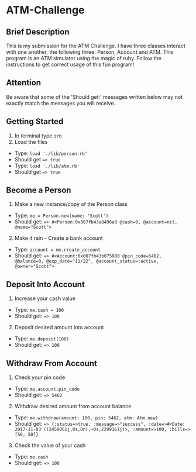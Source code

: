 # ATM-Challenge

## Brief Description
This is my submission for the ATM Challenge. I have three classes interact with one another, the following three: Person, Account and ATM.
This program is an ATM simulator using the magic of ruby. Follow the instructions to get correct usage of this fun program!

## Attention
Be aware that some of the 'Should get:' messages written below may not exactly match the messages you will receive.

## Getting Started
1. In terminal type `irb`
2. Load the files
* Type: `load './lib/person.rb'`
* Should get `=> true`
* Type: `load './lib/atm.rb'`
* Should get `=> true`

## Become a Person
1. Make a new instance/copy of the Person class
* Type: `me = Person.new(name: 'Scott')`
* Should get: `=> #<Person:0x007fb43a8496a8 @cash=0, @account=nil, @name="Scott"> `

2. Make it rain - Create a bank account
* Type: `account = me.create_account`
* Should get: `=> #<Account:0x007fb43b075980 @pin_code=5462, @balance=0, @exp_date="11/22", @account_status=:active, @owner="Scott">`

## Deposit Into Account
1. Increase your cash value
* Type: `me.cash = 100`
* Should get: `=> 100`

2. Deposit desired amount into account
* Type: `me.deposit(100)`
* Should get: `=> 100`

## Withdraw From Account
1. Check your pin code
* Type: `me.account.pin_code`
* Should get: `=> 5462`

2. Withdraw desired amount from account balance
* Type: `me.withdraw(amount: 100, pin: 5462, atm: Atm.new)`
* Should get: `=> {:status=>true, :message=>"success", :date=>#<Date: 2017-11-03 ((2458061j,0s,0n),+0s,2299161j)>, :amount=>100, :bills=>[50, 50]}`

3. Check the value of your cash
* Type: `me.cash`
* Should get: `=> 100`
